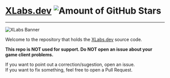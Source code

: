 # [XLabs.dev](https://xlabs.dev) ![Amount of GitHub Stars](https://img.shields.io/github/stars/XLabsProject/XLabsProject.github.io)

---

![XLabs Banner](https://xlabs.dev/img/xlabs_social.png)

Welcome to the repository that holds the [XLabs.dev](https://xlabs.dev) source code.

**This repo is NOT used for support. Do NOT open an issue about your game client problems.**


If you want to point out a correction/sugestion, open an issue.  
If you want to fix something, feel free to open a Pull Request.  
